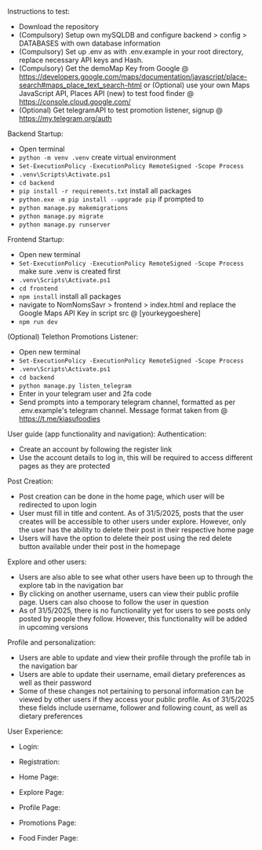 Instructions to test:
- Download the repository
- (Compulsory) Setup own mySQLDB and configure backend > config > DATABASES with own database information
- (Compulsory) Set up .env as with .env.example in your root directory, replace necessary API keys and Hash.
- (Compulsory) Get the demoMap Key from Google @ https://developers.google.com/maps/documentation/javascript/place-search#maps_place_text_search-html
  or (Optional) use your own Maps JavaScript API, Places API (new) to test food finder @ https://console.cloud.google.com/
- (Optional) Get telegramAPI to test promotion listener, signup @ https://my.telegram.org/auth


Backend Startup:
  - Open terminal
  - `python -m venv .venv` create virtual environment
  - `Set-ExecutionPolicy -ExecutionPolicy RemoteSigned -Scope Process`
  - `.venv\Scripts\Activate.ps1`
  - `cd backend`
  - `pip install -r requirements.txt` install all packages
  - `python.exe -m pip install --upgrade pip` if prompted to
  - `python manage.py makemigrations`
  - `python manage.py migrate`
  - `python manage.py runserver`

Frontend Startup:
  - Open new terminal
  - `Set-ExecutionPolicy -ExecutionPolicy RemoteSigned -Scope Process` make sure .venv is created first
  - `.venv\Scripts\Activate.ps1`
  - `cd frontend`
  - `npm install` install all packages
  - navigate to NomNomsSavr > frontend > index.html and replace the Google Maps API Key in script src @ [yourkeygoeshere]
  - `npm run dev`

(Optional) Telethon Promotions Listener:
  - Open new terminal
  - `Set-ExecutionPolicy -ExecutionPolicy RemoteSigned -Scope Process`
  - `.venv\Scripts\Activate.ps1`
  - `cd backend`
  - `python manage.py listen_telegram `
  - Enter in your telegram user and 2fa code
  - Send prompts into a temporary telegram channel, formatted as per .env.example's telegram channel. Message format taken from @ https://t.me/kiasufoodies

User guide (app functionality and navigation):
  Authentication:
  - Create an account by following the register link
  - Use the account details to log in, this will be required to access different pages as they are protected

  Post Creation:
  - Post creation can be done in the home page, which user will be redirected to upon login
  - User must fill in title and content. As of 31/5/2025, posts that the user creates will be accessible to other users under explore. However, only the user has the ability to delete their post in their respective home page
  - Users will have the option to delete their post using the red delete button available under their post in the homepage

  Explore and other users:
  - Users are also able to see what other users have been up to through the explore tab in the navigation bar
  - By clicking on another username, users can view their public profile page. Users can also choose to follow the user in question
  - As of 31/5/2025, there is no functionality yet for users to see posts only posted by people they follow. However, this functionality will be added in upcoming versions

  Profile and personalization:
  - Users are able to update and view their profile through the profile tab in the navigation bar
  - Users are able to update their username, email dietary preferences as well as their password
  - Some of these changes not pertaining to personal information can be viewed by other users if they access your public profile. As of 31/5/2025 these fields include username, follower and following count, as well as dietary preferences

User Experience:
  - Login:

  - Registration:

  - Home Page:

  - Explore Page:

  - Profile Page:

  - Promotions Page:

  - Food Finder Page:

  
